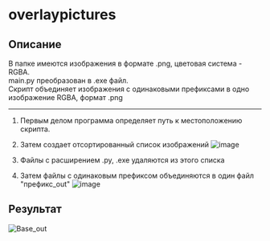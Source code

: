 # overlaypictures
##  Описание
В папке имеются изображения в формате .png, цветовая система - RGBA.  
main.py преобразован в .exe файл.  
Скрипт объединяет изображения с одинаковыми префиксами в одно изображение RGBA, формат .png
______________________
1.  Первым делом программа определяет путь к местоположению скрипта.
2.  Затем создает отсортированный список изображений
![image](https://user-images.githubusercontent.com/56718341/144006515-d3b3b2f0-8e57-43ed-9c05-9edb9f282051.png)

3.  Файлы с расширением .py, .exe удаляются из этого списка
4.  Затем файлы с одинаковым префиксом объединяются в один файл "префикс_out" 
![image](https://user-images.githubusercontent.com/56718341/144006598-71552471-a38b-4e7e-bc7a-8a41073bc743.png)

##  Результат
![Base_out](https://user-images.githubusercontent.com/56718341/144006710-f1447668-6f8c-41fb-bbc2-d853f6577c78.png)
